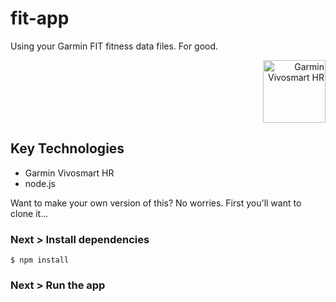 # fit-app

<p align="left">
	Using your Garmin FIT fitness data files. For good.
</p>

<p align="right">
  <img src="https://raw.githubusercontent.com/listingslab/fit/master/_assets/Garmin%20Vivosmart%20HR.jpg" height="100" alt="Garmin Vivosmart HR"/>
</p>

## Key Technologies

- Garmin Vivosmart HR
- node.js

Want to make your own version of this? No worries. First you'll want to clone it...

### Next > Install dependencies

```
$ npm install 
```

### Next > Run the app